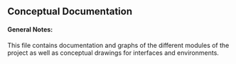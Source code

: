 ## Conceptual Documentation

#### General Notes:

This file contains documentation and graphs of the different modules of the project as well as conceptual drawings for interfaces and environments.
